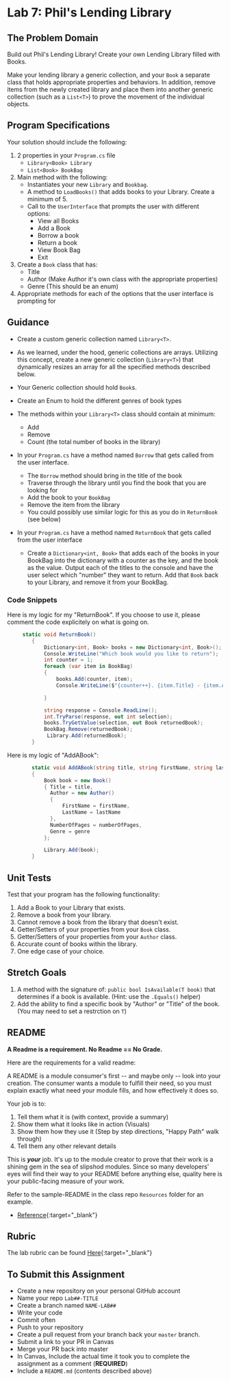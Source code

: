 # Lab 7: Phil's Lending Library 

## The Problem Domain
Build out Phil's Lending Library! Create your own Lending Library filled with Books.

Make your lending library a generic collection, and your `Book` a separate class that holds appropriate properties and behaviors. In addition, remove items from the newly created library and place them into another generic collection (such as a `List<T>`) to prove the movement of the individual objects. 

## Program Specifications

Your solution should include the following:

1. 2 properties in your `Program.cs` file
   - `Library<Book> Library`
   - `List<Book> BookBag`
1. Main method with the following:
   - Instantiates your new `Library` and `Bookbag`.
   - A method to `LoadBooks()` that adds books to your Library. Create a minimum of 5. 
   - Call to the `UserInterface` that prompts the user with different options:
     - View all Books
     - Add a Book
     - Borrow a book
     - Return a book
     - View Book Bag
     - Exit
1. Create a `Book` class that has:
    - Title
	- Author (Make Author it's own class with the appropriate properties)
	- Genre (This should be an enum)
1. Appropriate methods for each of the options that the user interface is prompting for


## Guidance
- Create a custom generic collection named `Library<T>`.
- As we learned, under the hood, generic collections are arrays. Utilizing this concept, create a new generic collection (`Library<T>`) that dynamically resizes an array for all the specified methods described below.
- Your Generic collection should hold `Book`s.
- Create an Enum to hold the different genres of book types
- The methods within your `Library<T>` class should contain at minimum:
	- Add
	- Remove
	- Count (the total number of books in the library)

- In your `Program.cs` have a method named `Borrow` that gets called from the user interface. 
  - The `Borrow` method should bring in the title of the book
  - Traverse through the library until you find the book that you are looking for
  - Add the book to your `BookBag`
  - Remove the item from the library 
  - You could possibly use similar logic for this as you do in `ReturnBook` (see below)
- In your `Program.cs` have a method named `ReturnBook` that gets called from the user interface
  - Create a `Dictionary<int, Book>` that adds each of the books in your BookBag into the dictionary with a counter as the key, and the book as the value. Output each of the titles to the console and have the user select which "number" they want to return. Add that `Book` back to your Library, and remove it from your BookBag.

### Code Snippets

Here is my logic for my "ReturnBook". If you choose to use it, please comment the code explicitely on what is going on. 

```csharp
     static void ReturnBook()
        {
            Dictionary<int, Book> books = new Dictionary<int, Book>();
            Console.WriteLine("Which book would you like to return");
            int counter = 1;
            foreach (var item in BookBag)
            {
                books.Add(counter, item);
                Console.WriteLine($"{counter++}. {item.Title} - {item.Author.FirstName} {item.Author.LastName}");

            }

            string response = Console.ReadLine();
            int.TryParse(response, out int selection);
            books.TryGetValue(selection, out Book returnedBook);
            BookBag.Remove(returnedBook);
             Library.Add(returnedBook);
        }

```

Here is my logic of "AddABook": 
```csharp
        static void AddABook(string title, string firstName, string lastName, int numberOfPages, Genre genre)
        {
            Book book = new Book()
            { Title = title,
              Author = new Author()
              {
                  FirstName = firstName,
                  LastName = lastName
              },
              NumberOfPages = numberOfPages,
              Genre = genre
            };

            Library.Add(book);
        }
```

## Unit Tests
Test that your program has the following functionality:
1. Add a Book to your Library that exists.
1. Remove a book from your library.
1. Cannot remove a book from the library that doesn't exist. 
1. Getter/Setters of your properties from your `Book` class.
1. Getter/Setters of your properties from your `Author` class.
1. Accurate count of books within the library.
1. One edge case of your choice.

## Stretch Goals

1. A method with the signature of: `public bool IsAvailable(T book)` that determines if a book is available. (Hint: use the `.Equals()` helper)
1. Add the ability to find a specific book by "Author" or "Title" of the book.(You may need to set a restrction on `T`)

## README
**A Readme is a requirement. No Readme == No Grade.**

Here are the requirements for a valid readme: <br />

A README is a module consumer's first -- and maybe only -- look into your creation. The consumer wants a module to fulfill their need, so you must explain exactly what need your module fills, and how effectively it does so.

Your job is to:

1. Tell them what it is (with context, provide a summary)
1. Show them what it looks like in action (Visuals)
1. Show them how they use it (Step by step directions, "Happy Path" walk through)
1. Tell them any other relevant details

This is ***your*** job. It's up to the module creator to prove that their work is a shining gem in the sea of slipshod modules. Since so many developers' eyes will find their way to your README before anything else, quality here is your public-facing measure of your work.

Refer to the sample-README in the class repo `Resources` folder for an example. 
- [Reference](https://github.com/noffle/art-of-readme){:target="_blank"} 

## Rubric

The lab rubric can be found [Here](../../Resources/rubric){:target="_blank"}

## To Submit this Assignment
- Create a new repository on your personal GitHub account
- Name your repo `Lab##-TITLE`
- Create a branch named `NAME-LAB##`
- Write your code
- Commit often
- Push to your repository
- Create a pull request from your branch back your `master` branch.
- Submit a link to your PR in Canvas
- Merge your PR back into master
- In Canvas, Include the actual time it took you to complete the assignment as a comment (**REQUIRED**)
- Include a `README.md` (contents described above)